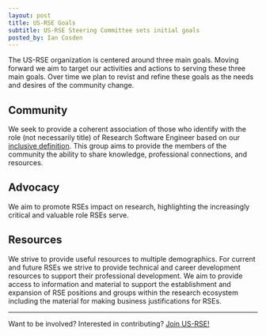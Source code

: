```yaml
---
layout: post
title: US-RSE Goals 
subtitle: US-RSE Steering Committee sets initial goals
posted_by: Ian Cosden
---
```



The US-RSE organization is centered around three main goals.  Moving
forward we aim to target our activities and actions to serving these
three main goals. Over time we plan to revist and refine these goals as
the needs and desires of the community change.



## Community 

  We seek to provide a coherent association of those who identify with
  the role (not necessarily title) of Research Software Engineer based
  on our [inclusive definition]({{site.url}}/what-is-an-rse).  This group aims to provide the members
  of the community the ability to share knowledge, professional
  connections, and resources.

## Advocacy 

  We aim to promote RSEs impact on research, highlighting the
  increasingly critical and valuable role RSEs serve.

## Resources 

  We strive to provide useful resources to multiple demographics.
  For current and future RSEs we strive to provide technical and
  career development resources to support their professional
  development.  We aim to provide access to information and material
  to support the establishment and expansion of RSE positions and
  groups within the research ecosystem including the material for
  making business justifications for RSEs.


-------------

Want to be involved? Interested in contributing? [Join
US-RSE!]({{site.url}}/join)
